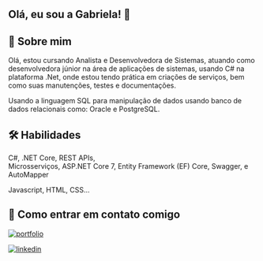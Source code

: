 
## Olá, eu sou a Gabriela! 👋

   
## 🚀 Sobre mim

 Olá, estou cursando Analista e Desenvolvedora de Sistemas, atuando como desenvolvedora júnior na área de aplicações de sistemas, usando C# na plataforma .Net, onde estou tendo prática em criações de serviços, bem como suas manutenções, testes e documentações.
 
 Usando a linguagem SQL para manipulação de dados usando banco de dados relacionais como: Oracle e PostgreSQL.



## 🛠 Habilidades

C#, .NET Core, REST APIs,  
Microsserviços, ASP.NET Core 7, Entity Framework (EF) Core, Swagger, e AutoMapper



Javascript, HTML, CSS...


## 🔗 Como entrar em contato comigo
[![portfolio](https://img.shields.io/badge/my_portfolio-636?style=for-the-badge&logo=ko-fi&logoColor=white)](https:)


[![linkedin](https://img.shields.io/badge/linkedin-0A66C2?style=for-the-badge&logo=linkedin&logoColor=white)](https://www.linkedin.com/in/gabrielafabiola/)



